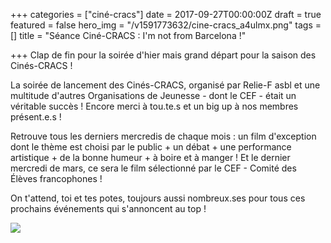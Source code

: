 +++
categories = ["ciné-cracs"]
date = 2017-09-27T00:00:00Z
draft = true
featured = false
hero_img = "/v1591773632/cine-cracs_a4ulmx.png"
tags = []
title = "Séance Ciné-CRACS : I'm not from Barcelona !"

+++
Clap de fin pour la soirée d'hier mais grand départ pour la saison des Cinés-CRACS !

La soirée de lancement des Cinés-CRACS, organisé par Relie-F asbl et une multitude d'autres Organisations de Jeunesse - dont le CEF - était un véritable succès ! Encore merci à tou.te.s et un big up à nos membres présent.e.s !

Retrouve tous les derniers mercredis de chaque mois : un film d'exception dont le thème est choisi par le public + un débat + une performance artistique + de la bonne humeur + à boire et à manger ! Et le dernier mercredi de mars, ce sera le film sélectionné par le CEF - Comité des Élèves francophones !

On t'attend, toi et tes potes, toujours aussi nombreux.ses pour tous ces prochains événements qui s'annoncent au top !

![](https://res.cloudinary.com/cefasbl/image/upload/c_limit,dpr_auto,q_70,w_740,f_auto/v1591773617/cine-cracs-2_pojloa.png)